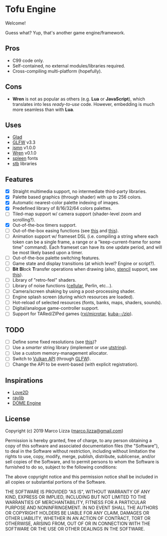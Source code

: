 # Tofu Engine

Welcome!

Guess what? Yup, that's another game engine/framework.

## Pros

* C99 code only.
* Self-contained, no external modules/libraries required.
* Cross-compiling multi-platform (hopefully).

## Cons

* **Wren** is not as popular as others (e.g. **Lua** or **JavaScript**), which translates into less *ready-to-use* code. However, embedding is much more seamless than with **Lua**.

## Uses

* [Glad](https://glad.dav1d.de/)
* [GLFW](https://www.glfw.org/) v3.3
* [jsmn](https://zserge.com/jsmn.html/) v1.0.0
* [Wren](https://wren.io/) v0.1.0
* [spleen](https://github.com/fcambus/spleen) fonts
* [stb](https://github.com/nothings/stb) libraries

## Features

* [x] Straight multimedia support, no intermediate third-party libraries.
* [x] Palette based graphics (through shader) with up to 256 colors.
* [x] Automatic nearest-color palette indexing of images.
* [x] Predefined library of 8/16/32/64 colors palettes.
* [ ] Tiled-map support w/ camera support (shader-level zoom and scrolling?).
* [x] Out-of-the-box timers support.
* [ ] Out-of-the-box easing functions (see [this](https://github.com/kikito/tween.lua/blob/master/tween.lua) and [this](https://github.com/rxi/flux/blob/master/flux.lua)).
* [ ] Animation support w/ frameset DSL (i.e. compiling a string where each token can be a single frame, a range or a "keep-current-frame for some time" command). Each frameset can have its one update period, and will be most likely based upon a timer.
* [ ] Out-of-the-box palette switching features.
* [ ] Game state and display transitions (at which level? Engine or script?).
* [ ] **Bit** **Bl**ock **T**ransfer operations when drawing (also, [stencil](https://learnopengl.com/Advanced-OpenGL/Stencil-testing) support, see [this](https://open.gl/depthstencils)).
* [ ] Library of "retro-feel" shaders.
* [ ] Library of noise functions ([cellular](https://thebookofshaders.com/12/), Perlin, etc...).
* [ ] Camera/screen shaking by using a post-processing shader.
* [ ] Engine splash screen (during which resources are loaded).
* [ ] Hot-reload of selected resources (fonts, banks, maps, shaders, sounds).
* [ ] Digital/analogue game-controller support.
* [ ] Support for TARed/ZIPed games ([rxi/microtar](https://github.com/rxi/microtar), [kuba--/zip](https://github.com/kuba--/zip)).

## TODO

* [ ] Define some fixed resolutions (see [this](https://pacoup.com/2011/06/12/list-of-true-169-resolutions/))?
* [ ] Use a *smarter* string library (implement or use [utstring](http://troydhanson.github.io/uthash/utstring.html)).
* [ ] Use a custom memory-management allocator.
* [ ] Switch to [Vulkan API](https://www.khronos.org/vulkan/) (through [GLFW](https://www.glfw.org/)).
* [ ] Change the API to be event-based (with explicit registration).

## Inspirations

* [Love2D](https://love2d.org/)
* [raylib](https://www.raylib.com/)
* [DOME Engine](https://github.com/avivbeeri/dome/)

## License

Copyright (c) 2019 Marco Lizza (marco.lizza@gmail.com)

Permission is hereby granted, free of charge, to any person obtaining a copy of this software and associated documentation files (the "Software"), to deal in the Software without restriction, including without limitation the rights to use, copy, modify, merge, publish, distribute, sublicense, and/or sell copies of the Software, and to permit persons to whom the Software is furnished to do so, subject to the following conditions:

The above copyright notice and this permission notice shall be included in all copies or substantial portions of the Software.

THE SOFTWARE IS PROVIDED "AS IS", WITHOUT WARRANTY OF ANY KIND, EXPRESS OR IMPLIED, INCLUDING BUT NOT LIMITED TO THE WARRANTIES OF MERCHANTABILITY, FITNESS FOR A PARTICULAR PURPOSE AND NONINFRINGEMENT. IN NO EVENT SHALL THE AUTHORS OR COPYRIGHT HOLDERS BE LIABLE FOR ANY CLAIM, DAMAGES OR OTHER LIABILITY, WHETHER IN AN ACTION OF CONTRACT, TORT OR OTHERWISE, ARISING FROM, OUT OF OR IN CONNECTION WITH THE SOFTWARE OR THE USE OR OTHER DEALINGS IN THE SOFTWARE.
